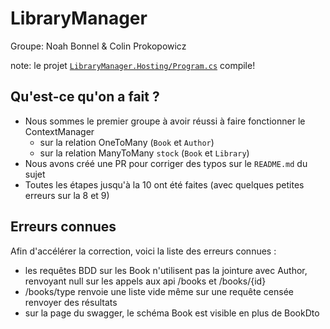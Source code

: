 # LibraryManager

Groupe: Noah Bonnel & Colin Prokopowicz

note: le projet [`LibraryManager.Hosting/Program.cs`](LibraryManager.Hosting/Program.cs) compile!

## Qu'est-ce qu'on a fait ?

- Nous sommes le premier groupe à avoir réussi à faire fonctionner le ContextManager 
    - sur la relation OneToMany (`Book` et `Author`)
    - sur la relation ManyToMany `stock` (`Book` et `Library`)
- Nous avons créé une PR pour corriger des typos sur le `README.md` du sujet
- Toutes les étapes jusqu'à la 10 ont été faites (avec quelques petites erreurs sur la 8 et 9)


## Erreurs connues

Afin d'accélérer la correction, voici la liste des erreurs connues :

- les requêtes BDD sur les Book n'utilisent pas la jointure avec Author, renvoyant null sur les appels 
aux api /books et /books/{id}
- /books/type renvoie une liste vide même sur une requête censée renvoyer des résultats
- sur la page du swagger, le schéma Book est visible en plus de BookDto
